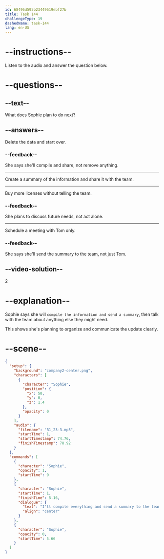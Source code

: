 ```yaml
---
id: 68496d595b23449619ebf27b
title: Task 144
challengeType: 19
dashedName: task-144
lang: en-US
---
```


<!-- (audio) Sophie: I'll compile everything and send a summary to the team so we can discuss any further needs. -->

# --instructions--

Listen to the audio and answer the question below.

# --questions--

## --text--

What does Sophie plan to do next?

## --answers--

Delete the data and start over.

### --feedback--

She says she'll compile and share, not remove anything.

---

Create a summary of the information and share it with the team.

---

Buy more licenses without telling the team.

### --feedback--

She plans to discuss future needs, not act alone.

---

Schedule a meeting with Tom only.

### --feedback--

She says she'll send the summary to the team, not just Tom.

## --video-solution--

2

# --explanation--

Sophie says she will `compile the information and send a summary`, then talk with the team about anything else they might need.

This shows she's planning to organize and communicate the update clearly.

# --scene--

```json
{
  "setup": {
    "background": "company2-center.png",
    "characters": [
      {
        "character": "Sophie",
        "position": {
          "x": 50,
          "y": 0,
          "z": 1.4
        },
        "opacity": 0
      }
    ],
    "audio": {
      "filename": "B1_23-3.mp3",
      "startTime": 1,
      "startTimestamp": 74.76,
      "finishTimestamp": 78.92
    }
  },
  "commands": [
    {
      "character": "Sophie",
      "opacity": 1,
      "startTime": 0
    },
    {
      "character": "Sophie",
      "startTime": 1,
      "finishTime": 5.16,
      "dialogue": {
        "text": "I'll compile everything and send a summary to the team so we can discuss any further needs.",
        "align": "center"
      }
    },
    {
      "character": "Sophie",
      "opacity": 0,
      "startTime": 5.66
    }
  ]
}
```
